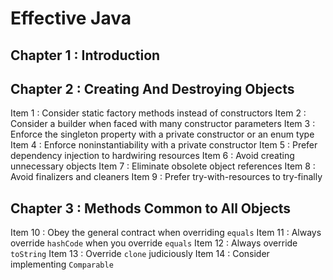 # Effective Java

## Chapter 1 : Introduction

## Chapter 2 : Creating And Destroying Objects 

Item 1 : Consider static factory methods instead of constructors
Item 2 : Consider a builder when faced with many constructor parameters
Item 3 : Enforce the singleton property with a private constructor or an enum type
Item 4 : Enforce noninstantiability with a private constructor
Item 5 : Prefer dependency injection to hardwiring resources
Item 6 : Avoid creating unnecessary objects
Item 7 : Eliminate obsolete object references
Item 8 : Avoid finalizers and cleaners
Item 9 : Prefer try-with-resources to try-finally

## Chapter 3 : Methods Common to All Objects

Item 10 : Obey the general contract when overriding `equals`
Item 11 : Always override `hashCode` when you override `equals`
Item 12 : Always override `toString`
Item 13 : Override `clone` judiciously
Item 14 : Consider implementing `Comparable`
